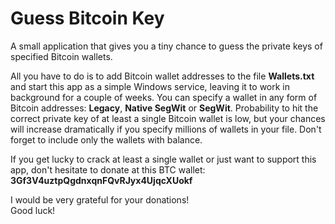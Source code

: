 # Guess Bitcoin Key
A small application that gives you a tiny chance to guess the private keys of specified Bitcoin wallets.

All you have to do is to add Bitcoin wallet addresses to the file **Wallets.txt** and start this app as a simple Windows service, leaving it to work in background for a couple of weeks.
You can specify a wallet in any form of Bitcoin addresses: **Legacy**, **Native SegWit** or **SegWit**.
Probability to hit the correct private key of at least a single Bitcoin wallet is low, but your chances will increase dramatically if you specify millions of wallets in your file.
Don't forget to include only the wallets with balance.

If you get lucky to crack at least a single wallet or just want to support this app, don't hesitate to donate at this BTC wallet:
 **3Gf3V4uztpQgdnxqnFQvRJyx4UjqcXUokf**  

I would be very grateful for your donations!  
Good luck!
